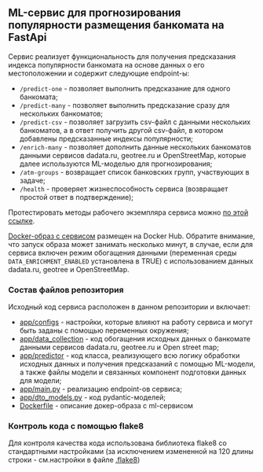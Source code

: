 ## ML-сервис для прогнозирования популярности размещения банкомата на FastApi

Сервис реализует функциональность для получения предсказания индекса популярности банкомата на основе данных о его 
местоположении и содержит следующие endpoint-ы: 
 - ```/predict-one``` - позволяет выполнить предсказание для одного банкомата;
 - ```/predict-many``` - позволяет выполнить предсказание сразу для нескольких банкоматов;
 - ```/predict-csv``` - позволяет загрузить csv-файл с данными нескольких банкоматов, а в ответ получить другой
csv-файл, в котором добавлены предсказанные индексы популярности;
 - ```/enrich-many``` - позволяет дополнить данные нескольких банкоматов данными сервисов dadata.ru, geotree.ru и 
OpenStreetMap, которые далее используются ML-моделью для прогнозирования;
 - ```/atm-groups``` - возвращает список банковских групп, участвующих в задаче;
 - ```/health``` - проверяет жизнеспособность сервиса (возвращает простой ответ в подтверждение);

Протестировать методы рабочего экземпляра сервиса можно [по этой ссылке](http://94.139.242.35/docs).

[Docker-образ с сервисом](https://hub.docker.com/repository/docker/sevlvershinin/atm-project-api) размещен на 
Docker Hub. Обратите внимание, что запуск образа может занимать несколько минут, в случае, если для сервиса 
включен режим обогащения данными (переменная среды ```DATA_ENRICHMENT_ENABLED``` установлена в TRUE) с использованием 
данных dadata.ru, geotree и OpenStreetMap. 

### Состав файлов репозитория 
Исходный код сервиса расположен в данном репозитории и включает:
- [app/configs](app/configs) - настройки, которые влияют на работу сервиса и могут быть заданы с помощью 
переменных окружения;
- [app/data_collection](app/data_collection) - код обогащения исходных данных о банкомате данными сервисов dadata.ru, geotree.ru и 
Open street map;
- [app/predictor](app/predictor) - код класса, реализующего всю логику обработки исходных данных и получения предсказаний 
с помощью ML-модели, а также файлы модели и связанных компонент подготовки данных для модели;
- [app/main.py](app/main.py) - реализацию endpoint-ов сервиса;
- [app/dto_models.py](app/dto_models.py) - код pydantic-моделей;
- [Dockerfile](Dockerfile) - описание докер-образа с ml-сервисом

### Контроль кода с помощью flake8
Для контроля качества кода использована библиотека flake8 со стандартными настройками (за исключением измененной на 120
длины строки - см.настройки в файле [.flake8](.flake8)) 




